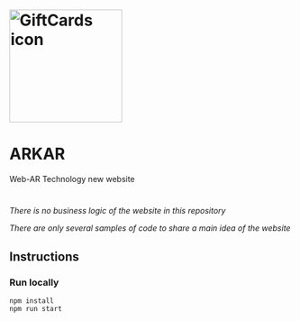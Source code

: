 # <img src="https://dreamxweb.com/artar/logo_xxx.png" alt="GiftCards icon" width="200"/>
# ARKAR

Web-AR Technology new website

#

_There is no business logic of the website in this repository_

_There are only several samples of code to share a main idea of the website_

## Instructions

### Run locally
```
npm install
npm run start
```
